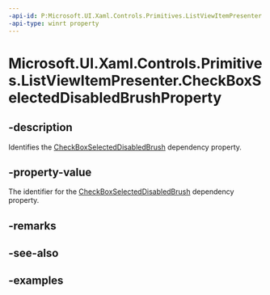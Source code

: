 ```yaml
---
-api-id: P:Microsoft.UI.Xaml.Controls.Primitives.ListViewItemPresenter.CheckBoxSelectedDisabledBrushProperty
-api-type: winrt property
---
```


# Microsoft.UI.Xaml.Controls.Primitives.ListViewItemPresenter.CheckBoxSelectedDisabledBrushProperty

<!--
public static Microsoft.UI.Xaml.DependencyProperty CheckBoxSelectedDisabledBrushProperty { get; }
-->


## -description

Identifies the [CheckBoxSelectedDisabledBrush](listviewitempresenter_checkboxselecteddisabledbrush.md) dependency property.

## -property-value

The identifier for the [CheckBoxSelectedDisabledBrush](listviewitempresenter_checkboxselecteddisabledbrush.md) dependency property.

## -remarks

## -see-also

## -examples


